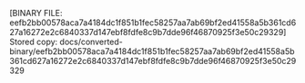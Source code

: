 [BINARY FILE: eefb2bb00578aca7a4184dc1f851b1fec58257aa7ab69bf2ed41558a5b361cd627a16272e2c6840337d147ebf8fdfe8c9b7dde96f46870925f3e50c29329]
Stored copy: docs/converted-binary/eefb2bb00578aca7a4184dc1f851b1fec58257aa7ab69bf2ed41558a5b361cd627a16272e2c6840337d147ebf8fdfe8c9b7dde96f46870925f3e50c29329

